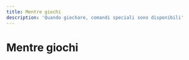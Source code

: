 ```yaml
---
title: Mentre giochi
description: 'Quando giochare, comandi speciali sono disponibili'
---
```


# Mentre giochi

